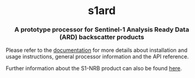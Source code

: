 <h1 align="center">
  <br>
  <a>s1ard</a>
</h1>
<h3 align="center">A prototype processor for Sentinel-1 Analysis Ready Data (ARD) backscatter products</h3>

Please refer to the [documentation](https://s1ard.readthedocs.io/en/latest/) for more details about installation and 
usage instructions, general processor information and the API reference.

Further information about the S1-NRB product can also be found 
[here](https://sentiwiki.copernicus.eu/web/s1-products#S1Products-Sentinel-1ARDNormalisedRadarBackscatter(NRB)ProductS1-Products-Sentinel-1-ARD-Normalised-Radar-Backscatter).
